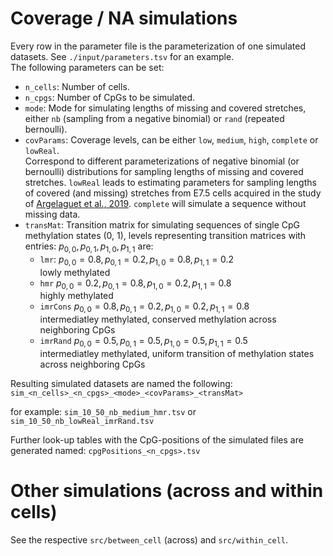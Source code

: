 # Coverage / NA simulations

Every row in the parameter file is the parameterization of one simulated datasets. See `./input/parameters.tsv` for an example.    
The following parameters can be set:    

  - `n_cells`: Number of cells.   
  - `n_cpgs`: Number of CpGs to be simulated.   
  - `mode`: Mode for simulating lengths of missing and covered stretches, either `nb` (sampling from a negative binomial) or `rand` (repeated bernoulli).    
  - `covParams`: Coverage levels, can be either `low`, `medium`, `high`, `complete` or `lowReal`.    
 Correspond to different parameterizations of negative binomial (or bernoulli) distributions for sampling lengths of missing and covered stretches. `lowReal` leads to estimating parameters for sampling lengths of covered (and missing) stretches from E7.5 cells acquired in the study of [Argelaguet et al., 2019](https://www.ncbi.nlm.nih.gov/geo/query/acc.cgi?acc=GSE121708). `complete` will simulate a sequence without missing data.
 - `transMat`: Transition matrix for simulating sequences of single CpG methylation states (0, 1), levels representing transition matrices with entries: $p_{0,0}, p_{0,1}, p_{1,0}, p_{1,1}$ are:
      - `lmr`: $p_{0,0}=0.8,p_{0,1}=0.2, p_{1,0}=0.8, p_{1,1}=0.2$        
      lowly methylated
      - `hmr` $p_{0,0}=0.2, p_{0,1}=0.8, p_{1,0}=0.2, p_{1,1}=0.8$    
      highly methylated   
      - `imrCons` $p_{0,0}=0.8, p_{0,1}=0.2, p_{1,0}=0.2, p_{1,1}=0.8$            
      intermediatley methylated, conserved methylation across neighboring CpGs
      - `imrRand` $p_{0,0}=0.5, p_{0,1}=0.5, p_{1,0}=0.5, p_{1,1}=0.5$        
      intermediatley methylated, uniform transition of methylation states across neighboring CpGs       

     
Resulting simulated datasets are named the following:    
`sim_<n_cells>_<n_cpgs>_<mode>_<covParams>_<transMat>`  

for example: 
`sim_10_50_nb_medium_hmr.tsv` or 
`sim_10_50_nb_lowReal_imrRand.tsv` 

Further look-up tables with the CpG-positions of the simulated files are generated named:
`cpgPositions_<n_cpgs>.tsv`

# Other simulations (across and within cells)

See the respective `src/between_cell` (across) and `src/within_cell`.
